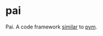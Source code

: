 # pai
Pai. A code framework [similar](https://github.com/stefanoborini/vai) to [pym](https://github.com/jalanb/pym).

